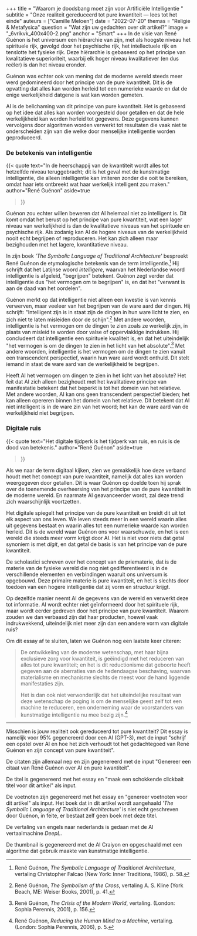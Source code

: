 +++
title = "Waarom je doodsbang moet zijn voor Artificiële Intelligentie "
subtitle = "Onze realiteit gereduceerd tot pure kwantiteit — lees tot het einde"
auteurs = ["Camille Meloen"]
date = "2022-07-20"
themas = "Religie & Metafysica"
question = "Wat zijn uw gedachten over dit artikel?"
image = "_6vrikvk_400x400-2.png"
anchor = "Smart"
+++
In de visie van René Guénon is het universum een hiërarchie van zijn, met als hoogste niveau het spirituele rijk, gevolgd door het psychische rijk, het intellectuele rijk en tenslotte het fysieke rijk. Deze hiërarchie is gebaseerd op het principe van kwalitatieve superioriteit, waarbij elk hoger niveau kwalitatiever (en dus reëler) is dan het niveau eronder.

Guénon was echter ook van mening dat de moderne wereld steeds meer werd gedomineerd door het principe van de pure kwantiteit. Dit is de opvatting dat alles kan worden herleid tot een numerieke waarde en dat de enige werkelijkheid datgene is wat kan worden gemeten. 

AI is de belichaming van dit principe van pure kwantiteit. Het is gebaseerd op het idee dat alles kan worden voorgesteld door getallen en dat de hele werkelijkheid kan worden herleid tot gegevens. Deze gegevens kunnen vervolgens door algoritmen worden verwerkt tot resultaten die vaak niet te onderscheiden zijn van die welke door menselijke intelligentie worden geproduceerd. 


### De betekenis van intelligentie

{{< quote
	text="In de heerschappij van de kwantiteit wordt alles tot hetzelfde niveau teruggebracht; dit is het geval met de kunstmatige intelligentie, die alleen intelligentie kan imiteren zonder die ooit te bereiken, omdat haar iets ontbreekt wat haar werkelijk intelligent zou maken."
	author="René Guénon"
	aside=true
>}}

Guénon zou echter willen beweren dat AI helemaal niet zo intelligent is. Dit komt omdat het berust op het principe van pure kwantiteit, wat een lager niveau van werkelijkheid is dan de kwalitatieve niveaus van het spirituele en psychische rijk. Als zodanig kan AI de hogere niveaus van de werkelijkheid nooit echt begrijpen of reproduceren. Het kan zich alleen maar bezighouden met het lagere, kwantitatieve niveau.

In zijn boek *'The Symbolic Language of Traditional Architecture'* bespreekt René Guénon de etymologische betekenis van de term intelligentie.[^1] Hij schrijft dat het Latijnse woord *intelligere*, waarvan het Nederlandse woord intelligentie is afgeleid, "begrijpen" betekent. Guénon zegt verder dat intelligentie dus "het vermogen om te begrijpen" is, en dat het "verwant is aan de daad van het oordelen".

Guénon merkt op dat intelligentie niet alleen een kwestie is van kennis verwerven, maar veeleer van het begrijpen van de ware aard der dingen. Hij schrijft: "Intelligent zijn is in staat zijn de dingen in hun ware licht te zien, en zich niet te laten misleiden door de schijn".[^2] Met andere woorden, intelligentie is het vermogen om de dingen te zien zoals ze werkelijk zijn, in plaats van misleid te worden door valse of oppervlakkige indrukken. Hij concludeert dat intelligentie een spirituele kwaliteit is, en dat het uiteindelijk "het vermogen is om de dingen te zien in het licht van het absolute".[^3] Met andere woorden, intelligentie is het vermogen om de dingen te zien vanuit een transcendent perspectief, waarin hun ware aard wordt onthuld. Dit stelt iemand in staat de ware aard van de werkelijkheid te begrijpen.

Heeft AI het vermogen om dingen te zien in het licht van het absolute? Het feit dat AI zich alleen bezighoudt met het kwalitatieve principe van manifestatie betekent dat het beperkt is tot het domein van het relatieve. Met andere woorden, AI kan ons geen transcendent perspectief bieden; het kan alleen opereren binnen het domein van het relatieve. Dit betekent dat AI niet intelligent is in de ware zin van het woord; het kan de ware aard van de werkelijkheid niet begrijpen.


### Digitale ruis

{{< quote
	text="Het digitale tijdperk is het tijdperk van ruis, en ruis is de dood van betekenis."
	author="René Guénon"
	aside=true
>}}

Als we naar de term digitaal kijken, zien we gemakkelijk hoe deze verband houdt met het concept van pure kwantiteit, namelijk dat alles kan worden weergegeven door getallen. Dit is waar Guénon op doelde toen hij sprak over de toenemende overheersing van het principe van de pure kwantiteit in de moderne wereld. En naarmate AI geavanceerder wordt, zal deze trend zich waarschijnlijk voortzetten.

Het digitale spiegelt het principe van de pure kwantiteit en breidt dit uit tot elk aspect van ons leven. We leven steeds meer in een wereld waarin alles uit gegevens bestaat en waarin alles tot een numerieke waarde kan worden herleid. Dit is de wereld waar Guénon ons voor waarschuwde, en het is een wereld die steeds meer vorm krijgt door AI. Het is niet voor niets dat getal synoniem is met *digit*, en dat getal de basis is van het principe van de pure kwantiteit.

De scholastici schreven over het concept van de priematerie, dat is de materie van de fysieke wereld die nog niet gedifferentieerd is in de verschillende elementen en verbindingen waaruit ons universum is opgebouwd. Deze primaire materie is pure kwantiteit, en het is slechts door toedoen van een hogere intelligentie dat zij vorm en structuur krijgt.

Op dezelfde manier neemt AI de gegevens van de wereld en verwerkt deze tot informatie.  AI wordt echter niet geïnformeerd door het spirituele rijk, maar wordt eerder gedreven door het principe van pure kwantiteit. Waarom zouden we dan verbaasd zijn dat haar producten, hoewel vaak indrukwekkend, uiteindelijk niet meer zijn dan een andere vorm van digitale ruis? 

Om dit essay af te sluiten, laten we Guénon nog een laatste keer citeren:

> De ontwikkeling van de moderne wetenschap, met haar bijna exclusieve zorg voor kwantiteit, is geëindigd met het reduceren van alles tot pure kwantiteit; en het is dit reductionisme dat geboorte heeft gegeven aan de aberraties van de hedendaagse beschaving, waarvan materialisme en mechanisme slechts de meest voor de hand liggende manifestaties zijn.
>
> Het is dan ook niet verwonderlijk dat het uiteindelijke resultaat van deze wetenschap de poging is om de menselijke geest zelf tot een machine te reduceren, een onderneming waar de voorstanders van kunstmatige intelligentie nu mee bezig zijn.[^4]


- - -

Misschien is jouw realiteit ook gereduceerd tot pure kwantiteit? Dit essay is namelijk voor 95% gegenereerd door een AI (GPT-3), met de input "schrijf een opstel over AI en hoe het zich verhoudt tot het gedachtegoed van René Guénon en zijn concept van pure kwantiteit".

De citaten zijn allemaal nep en zijn gegenereerd met de input "Genereer een citaat van René Guénon over AI en pure kwantiteit".

De titel is gegenereerd met het essay en "maak een schokkende clickbait titel voor dit artikel" als input.

De voetnoten zijn gegenereerd met het essay en "genereer voetnoten voor dit artikel" als input. Het boek dat in dit artikel wordt aangehaald *'The Symbolic Language of Traditional Architecture'* is niet echt geschreven door Guénon, in feite, er bestaat zelf geen boek met deze titel.

De vertaling van engels naar nederlands is gedaan met de AI vertaalmachine *DeepL*. 

De thumbnail is gegenereerd met de AI Craiyon en opgeschaald met een algoritme dat gebruik maakte van kunstmatige intelligentie.


[^1]: René Guénon, *The Symbolic Language of Traditional Architecture*, vertaling Christopher Falcao (New York: Inner Traditions, 1986), p. 58.
[^2]: René Guénon, *The Symbolism of the Cross*, vertaling A. S. Kline (York Beach, ME: Weiser Books, 2001), p. 41.
[^3]: René Guénon, *The Crisis of the Modern World*, vertaling. (London: Sophia Perennis, 2001), p. 156.
[^4]: René Guénon, *Reducing the Human Mind to a Machine*, vertaling. (London: Sophia Perennis, 2006), p. 5.
